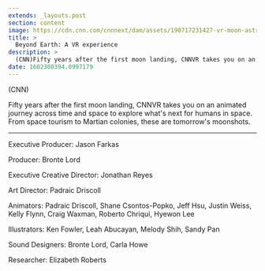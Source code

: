 ```yaml
--- 
extends: _layouts.post 
section: content 
image: https://cdn.cnn.com/cnnnext/dam/assets/190717231427-vr-moon-astronaut-cropped-super-tease.jpg 
title: > 
  Beyond Earth: A VR experience 
description: > 
  (CNN)Fifty years after the first moon landing, CNNVR takes you on an animated journey across time and space to explore what's next for humans in space.From space tourism to Martian colonies, these are tomorrow's moonshots._______________Executive Producer: Jason FarkasProducer: Bronte LordExecutive Creative Director: Jonathan ReyesArt Director: Padraic DriscollAnimators: Padraic Driscoll, Shane Csontos-Popko, Jeff Hsu, Justin Weiss, Kelly Flynn, Craig Waxman, Roberto Chriqui, Hyewon LeeIllustrators: Ken Fowler, Leah Abucayan, Melody Shih, Sandy PanSound Designers: Bronte Lord, Carla HoweResearcher: Elizabeth Roberts 
date: 1602300394.0997179 
--- 
```

(CNN)

Fifty years after the first moon landing, CNNVR takes you on an animated journey across time and space to explore what's next for humans in space. From space tourism to Martian colonies, these are tomorrow's moonshots.

_______________

Executive Producer: Jason Farkas

Producer: Bronte Lord

Executive Creative Director: Jonathan Reyes

Art Director: Padraic Driscoll

Animators: Padraic Driscoll, Shane Csontos-Popko, Jeff Hsu, Justin Weiss, Kelly Flynn, Craig Waxman, Roberto Chriqui, Hyewon Lee

Illustrators: Ken Fowler, Leah Abucayan, Melody Shih, Sandy Pan

Sound Designers: Bronte Lord, Carla Howe

Researcher: Elizabeth Roberts